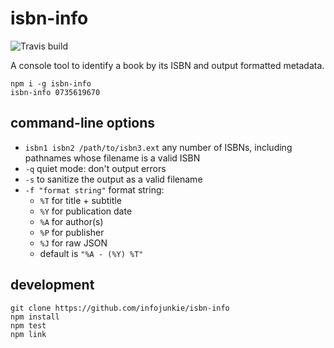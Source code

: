 # isbn-info

![Travis build](https://travis-ci.org/infojunkie/isbn-info.svg?branch=master)

A console tool to identify a book by its ISBN and output formatted metadata.

```
npm i -g isbn-info
isbn-info 0735619670
```

## command-line options
- `isbn1 isbn2 /path/to/isbn3.ext` any number of ISBNs, including pathnames whose filename is a valid ISBN
- `-q` quiet mode: don't output errors
- `-s` to sanitize the output as a valid filename
- `-f "format string"` format string:
  - `%T` for title + subtitle
  - `%Y` for publication date
  - `%A` for author(s)
  - `%P` for publisher
  - `%J` for raw JSON
  - default is `"%A - (%Y) %T"`

## development

```
git clone https://github.com/infojunkie/isbn-info
npm install
npm test
npm link
```
